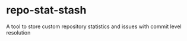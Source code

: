# repo-stat-stash
A tool to store custom repository statistics and issues with commit level resolution
